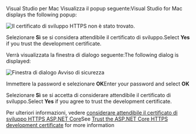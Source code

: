 <span data-ttu-id="cce76-101">Visual Studio per Mac Visualizza il popup seguente:</span><span class="sxs-lookup"><span data-stu-id="cce76-101">Visual Studio for Mac displays the following popup:</span></span>

![Il certificato di sviluppo HTTPS non è stato trovato.](~/getting-started/_static/trustCertMac.png)

<span data-ttu-id="cce76-104">Selezionare **Sì** se si considera attendibile il certificato di sviluppo.</span><span class="sxs-lookup"><span data-stu-id="cce76-104">Select **Yes** if you trust the development certificate.</span></span>

<span data-ttu-id="cce76-105">Verrà visualizzata la finestra di dialogo seguente:</span><span class="sxs-lookup"><span data-stu-id="cce76-105">The following dialog is displayed:</span></span>

![Finestra di dialogo Avviso di sicurezza](~/getting-started/_static/certMac.png)

<span data-ttu-id="cce76-107">Immettere la password e selezionare **OK**</span><span class="sxs-lookup"><span data-stu-id="cce76-107">Enter your password and select **OK**</span></span>

<span data-ttu-id="cce76-108">Selezionare **Sì** se si accetta di considerare attendibile il certificato di sviluppo.</span><span class="sxs-lookup"><span data-stu-id="cce76-108">Select **Yes** if you agree to trust the development certificate.</span></span>

<span data-ttu-id="cce76-109">Per ulteriori informazioni, vedere [considerare attendibile il certificato di sviluppo HTTPS ASP.NET Core](xref:security/enforcing-ssl#trust-the-aspnet-core-https-development-certificate-on-windows-and-macos)</span><span class="sxs-lookup"><span data-stu-id="cce76-109">See [Trust the ASP.NET Core HTTPS development certificate](xref:security/enforcing-ssl#trust-the-aspnet-core-https-development-certificate-on-windows-and-macos) for more information</span></span>